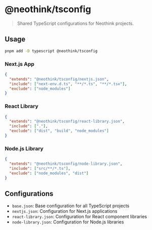 # @neothink/tsconfig

> Shared TypeScript configurations for Neothink projects.

## Usage

```bash
pnpm add -D typescript @neothink/tsconfig
```

### Next.js App

```json
{
  "extends": "@neothink/tsconfig/nextjs.json",
  "include": ["next-env.d.ts", "**/*.ts", "**/*.tsx"],
  "exclude": ["node_modules"]
}
```

### React Library

```json
{
  "extends": "@neothink/tsconfig/react-library.json",
  "include": ["."],
  "exclude": ["dist", "build", "node_modules"]
}
```

### Node.js Library

```json
{
  "extends": "@neothink/tsconfig/node-library.json",
  "include": ["src/**/*.ts"],
  "exclude": ["node_modules", "dist"]
}
```

## Configurations

- `base.json`: Base configuration for all TypeScript projects
- `nextjs.json`: Configuration for Next.js applications
- `react-library.json`: Configuration for React component libraries
- `node-library.json`: Configuration for Node.js libraries 
